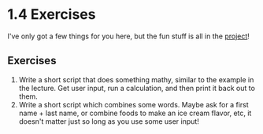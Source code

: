 # 1.4 Exercises

I've only got a few things for you here, but the fun stuff is all in the [project](project.md)!

## Exercises

1. Write a short script that does something mathy, similar to the example in the lecture. Get user input, run a calculation, and then print it back out to them.
1. Write a short script which combines some words. Maybe ask for a first name + last name, or combine foods to make an ice cream flavor, etc, it doesn't matter just so long as you use some user input!
